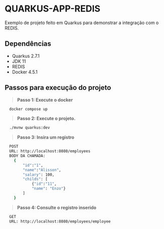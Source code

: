 # QUARKUS-APP-REDIS

Exemplo de projeto feito em Quarkus para demonstrar a integração com o REDIS.

## Dependências
- Quarkus 2.7.1
- JDK 11
- REDIS
- Docker 4.5.1

## Passos para execução do projeto

> **Passo 1: Execute o docker**
```bash
  docker compose up
```

> **Passo 2: Execute o projeto.** 
```bash
  ./mvnw quarkus:dev
```

> **Passo 3: Insira um registro**
```bash
  POST
  URL: http://localhost:8080/employees
  BODY DA CHAMADA:
    {
        "id":"1",
        "name":"Alisson",
        "salary": 100,
        "childs": [
            {"id":"11", 
            "name": "Enzo"}
        ]
    }
```

> **Passo 4: Consulte o registro inserido**
```bash
  GET
  URL: http://localhost:8080/employees/employee